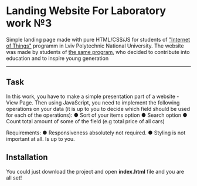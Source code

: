 # Landing Website For Laboratory work №3
Simple landing page made with pure HTML/CSS/JS for students of ["Internet of Things"](http://iot.lviv.ua) programm in Lviv Polytechnic National University.
The website was made by students of [the same program](http://iot.lviv.ua), who decided to contribute into education and to inspire young generation 

---
## Task
In this work, you have to make a simple presentation part of a website - View Page.
Then using JavaScript, you need to implement the following operations on your data (it is up to you to decide which field should be used for each of the operations): 
●	Sort of your items option
●	Search option 
●	Count total amount of some of the field 
(e.g total price of all cars)

Requirements:
●	Responsiveness absolutely not required.
●	Styling is not important at all. Is up to you.

## Installation
You could just download the project and open **index.html** file and you are all set!<br>
<br>
